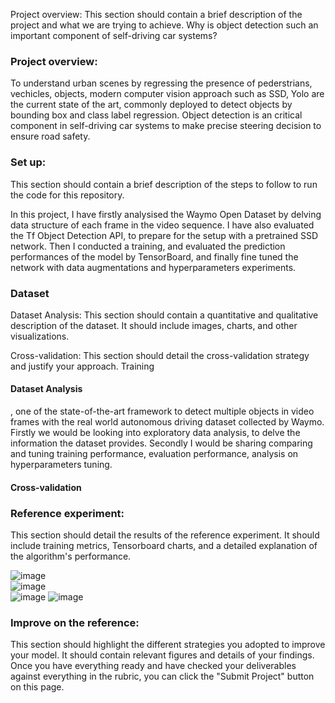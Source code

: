 Project overview: This section should contain a brief description of the project and what we are trying to achieve. Why is object detection such an important component of self-driving car systems?


### Project overview:
To understand urban scenes by regressing the presence of pederstrians, vechicles, objects, modern computer vision approach such as SSD, Yolo are the current state of the art, commonly deployed to detect objects by bounding box and class label regression.  Object detection is an critical component in self-driving car systems to make precise steering decision to ensure road safety.  

### Set up: 
This section should contain a brief description of the steps to follow to run the code for this repository.

In this project, I have firstly analysised the Waymo Open Dataset by delving data structure of each frame in the video sequence. I have also evaluated the Tf Object Detection API, to prepare for the setup with a pretrained SSD  network.  Then I conducted a training, and evaluated the prediction performances of the model by TensorBoard, and finally fine tuned the network with data augmentations and hyperparameters experiments.

### Dataset
Dataset Analysis: This section should contain a quantitative and qualitative description of the dataset. It should include images, charts, and other visualizations.

Cross-validation: This section should detail the cross-validation strategy and justify your approach.
Training

#### Dataset Analysis
, one of the state-of-the-art framework to detect multiple objects in video frames with the real world autonomous driving dataset collected by Waymo.  Firstly we would be looking into exploratory data analysis, to delve the information the dataset provides.  Secondly I would be sharing comparing and tuning training performance, evaluation performance, analysis on hyperparameters tuning.

#### Cross-validation

### Reference experiment: 
This section should detail the results of the reference experiment. It should include training metrics, Tensorboard charts, and a detailed explanation of the algorithm's performance.

![image](https://user-images.githubusercontent.com/21034990/221380143-e6e7400f-7773-426a-ab0e-e2c226c94df0.png)<br>
![image](https://user-images.githubusercontent.com/21034990/221380153-b6b1e8ef-6b9d-46dd-bf15-22b0d2b4fa43.png)<br>
![image](https://user-images.githubusercontent.com/21034990/221380157-82d80f83-a4f5-460a-9144-e5699ee2774d.png)
![image](https://user-images.githubusercontent.com/21034990/221380163-87554253-6aae-4040-9ead-27dae359715a.png)



### Improve on the reference: 
This section should highlight the different strategies you adopted to improve your model. It should contain relevant figures and details of your findings.
Once you have everything ready and have checked your deliverables against everything in the rubric, you can click the "Submit Project" button on this page.
